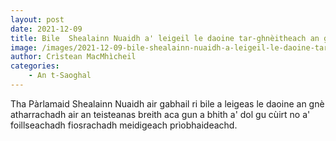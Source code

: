 ```yaml
---
layout: post
date: 2021-12-09
title: Bile  Shealainn Nuaidh a' leigeil le daoine tar-ghnèitheach an gnè laghail aca atharrachadh
image: /images/2021-12-09-bile-shealainn-nuaidh-a-leigeil-le-daoine-tar-ghneitheach-an-gne-lagahil-aca-atharrachadh.webp
author: Crìstean MacMhìcheil
categories:
	- An t-Saoghal
---
```


Tha Pàrlamaid Shealainn Nuaidh air gabhail ri bile a leigeas le daoine an gnè atharrachadh air an teisteanas breith aca gun a bhith a' dol gu cùirt no a' foillseachadh fiosrachadh meidigeach prìobhaideachd.
